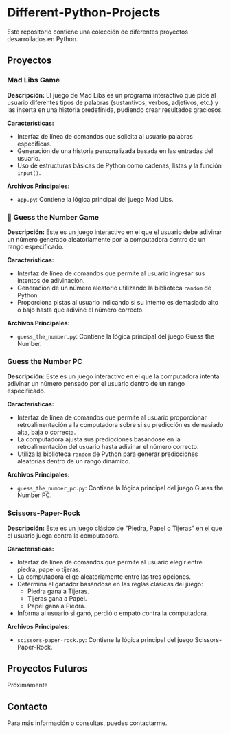 # Different-Python-Projects
Este repositorio contiene una colección de diferentes proyectos desarrollados en Python.

## Proyectos

### Mad Libs Game

**Descripción:**
El juego de Mad Libs es un programa interactivo que pide al usuario diferentes tipos de palabras (sustantivos, verbos, adjetivos, etc.) y las inserta en una historia predefinida, pudiendo crear resultados graciosos.

**Características:**
- Interfaz de línea de comandos que solicita al usuario palabras específicas.
- Generación de una historia personalizada basada en las entradas del usuario.
- Uso de estructuras básicas de Python como cadenas, listas y la función `input()`.

**Archivos Principales:**
- `app.py`: Contiene la lógica principal del juego Mad Libs.

### :crystal_ball: Guess the Number Game

**Descripción:**
Este es un juego interactivo en el que el usuario debe adivinar un número generado aleatoriamente por la computadora dentro de un rango especificado.

**Características:**
- Interfaz de línea de comandos que permite al usuario ingresar sus intentos de adivinación.
- Generación de un número aleatorio utilizando la biblioteca `random` de Python.
- Proporciona pistas al usuario indicando si su intento es demasiado alto o bajo hasta que adivine el número correcto.

**Archivos Principales:**
- `guess_the_number.py`: Contiene la lógica principal del juego Guess the Number.

### Guess the Number PC

**Descripción:**
Este es un juego interactivo en el que la computadora intenta adivinar un número pensado por el usuario dentro de un rango especificado.

**Características:**
- Interfaz de línea de comandos que permite al usuario proporcionar retroalimentación a la computadora sobre si su predicción es demasiado alta, baja o correcta.
- La computadora ajusta sus predicciones basándose en la retroalimentación del usuario hasta adivinar el número correcto.
- Utiliza la biblioteca `random` de Python para generar predicciones aleatorias dentro de un rango dinámico.

**Archivos Principales:**
- `guess_the_number_pc.py`: Contiene la lógica principal del juego Guess the Number PC.

### Scissors-Paper-Rock

**Descripción:**
Este es un juego clásico de "Piedra, Papel o Tijeras" en el que el usuario juega contra la computadora.

**Características:**
- Interfaz de línea de comandos que permite al usuario elegir entre piedra, papel o tijeras.
- La computadora elige aleatoriamente entre las tres opciones.
- Determina el ganador basándose en las reglas clásicas del juego:
  - Piedra gana a Tijeras.
  - Tijeras gana a Papel.
  - Papel gana a Piedra.
- Informa al usuario si ganó, perdió o empató contra la computadora.

**Archivos Principales:**
- `scissors-paper-rock.py`: Contiene la lógica principal del juego Scissors-Paper-Rock.

## Proyectos Futuros

Próximamente

## Contacto
Para más información o consultas, puedes contactarme.
